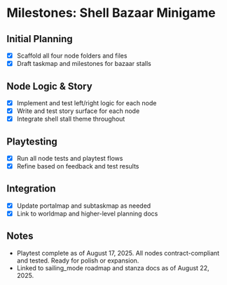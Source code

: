 # Milestones: Shell Bazaar Minigame

## Initial Planning

- [x] Scaffold all four node folders and files
- [x] Draft taskmap and milestones for bazaar stalls

## Node Logic & Story

- [x] Implement and test left/right logic for each node
- [x] Write and test story surface for each node
- [x] Integrate shell stall theme throughout

## Playtesting

- [x] Run all node tests and playtest flows
- [x] Refine based on feedback and test results

## Integration

- [x] Update portalmap and subtaskmap as needed
- [x] Link to worldmap and higher-level planning docs

## Notes

- Playtest complete as of August 17, 2025. All nodes contract-compliant and tested. Ready for polish or expansion.
- Linked to sailing_mode roadmap and stanza docs as of August 22, 2025.
